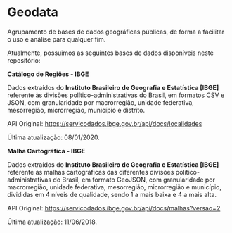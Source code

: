 # Geodata

Agrupamento de bases de dados geográficas públicas, de forma a facilitar o uso e análise para qualquer fim.

Atualmente, possuimos as seguintes bases de dados disponíveis neste repositório:


**Catálogo de Regiões - IBGE**

Dados extraídos do **Instituto Brasileiro de Geografia e Estatística [IBGE]** referente às divisões político-administrativas do Brasil, em formatos CSV e JSON, com granularidade por macrorregião, unidade federativa, mesorregião, microrregião, município e distrito.

API Original: https://servicodados.ibge.gov.br/api/docs/localidades

Última atualização: 08/01/2020.

**Malha Cartográfica - IBGE**

Dados extraídos do **Instituto Brasileiro de Geografia e Estatística [IBGE]** referente às malhas cartográficas das diferentes divisões político-administrativas do Brasil, em formato GeoJSON, com granularidade por macrorregião, unidade federativa, mesorregião, microrregião e município, divididas em 4 níveis de qualidade, sendo 1 a mais baixa e 4 a mais alta.

API Original: https://servicodados.ibge.gov.br/api/docs/malhas?versao=2

Última atualização: 11/06/2018.